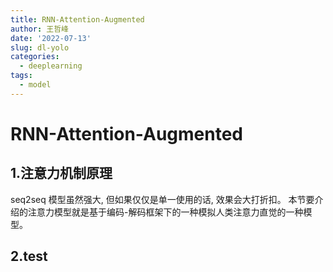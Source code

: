 ```yaml
---
title: RNN-Attention-Augmented
author: 王哲峰
date: '2022-07-13'
slug: dl-yolo
categories:
  - deeplearning
tags:
  - model
---
```


RNN-Attention-Augmented
====================================

1.注意力机制原理
------------------------------------

   seq2seq 模型虽然强大, 但如果仅仅是单一使用的话, 效果会大打折扣。
   本节要介绍的注意力模型就是基于编码-解码框架下的一种模拟人类注意力直觉的一种模型。

   


2.test
------------------------------------
